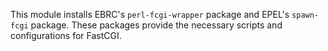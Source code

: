

This module installs EBRC's `perl-fcgi-wrapper` package and EPEL's
`spawn-fcgi` package. These packages provide the necessary scripts and
configurations for FastCGI.

